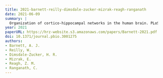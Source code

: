 ```yaml
---
title: 2021-barnett-reilly-dimsdale-zucker-mizrak-reagh-ranganath
date: 2021-06-09
summary: |
  Organization of cortico-hippocampal networks in the human brain. PLoS Biology.
year: 2021
paperURL: https://hrz-website.s3.amazonaws.com/papers/Barnett-2021.pdf
doi: 10.1371/journal.pbio.3001275
authors:
- Barnett, A. J.
- Reilly, W.
- Dimsdale-Zucker, H. R.
- Mizrak, E.
- Reagh, Z. M.
- Ranganath, C.
---
```

